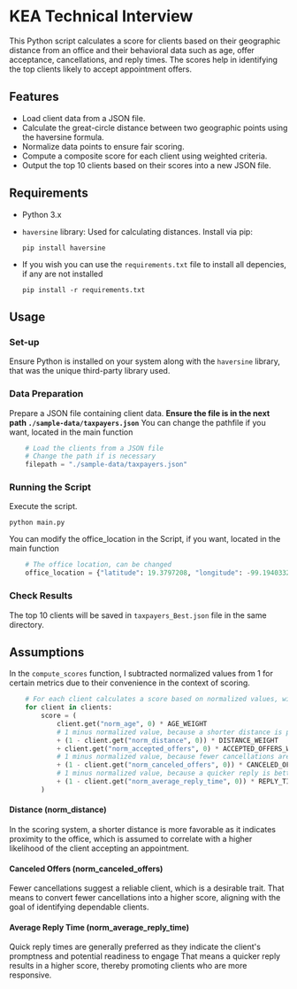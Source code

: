 # KEA Technical Interview

This Python script calculates a score for clients based on their geographic distance from an office and their behavioral data
such as age, offer acceptance, cancellations, and reply times. The scores help in identifying the top clients likely to accept 
appointment offers.

## Features

- Load client data from a JSON file.
- Calculate the great-circle distance between two geographic points using the haversine formula.
- Normalize data points to ensure fair scoring.
- Compute a composite score for each client using weighted criteria.
- Output the top 10 clients based on their scores into a new JSON file.

## Requirements

- Python 3.x
- `haversine` library: Used for calculating distances. Install via pip:

  ```shell
  pip install haversine
  ```

- If you wish you can use the `requirements.txt` file to install all depencies, if any are not installed
  ```shell
  pip install -r requirements.txt
  ```

## Usage

### Set-up

Ensure Python is installed on your system along with the `haversine` library, that was the unique third-party library used.

### Data Preparation 

Prepare a JSON file containing client data. **Ensure the file is in the next path `./sample-data/taxpayers.json`** 
You can change the pathfile if you want, located in the main function
```python
    # Load the clients from a JSON file
    # Change the path if is necessary
    filepath = "./sample-data/taxpayers.json"
```

### Running the Script

Execute the script.
```shell
python main.py
```

You can modify the office_location in the Script, if you want, located in the main function
```python
    # The office location, can be changed
    office_location = {"latitude": 19.3797208, "longitude": -99.1940332}
```
### Check Results

The top 10 clients will be saved in `taxpayers_Best.json` file in the same directory.

## Assumptions

In the `compute_scores` function, I subtracted normalized values from 1 for certain metrics due to their convenience in the
context of scoring.

```python 
    # For each client calculates a score based on normalized values, with weights:
    for client in clients:
        score = (
            client.get("norm_age", 0) * AGE_WEIGHT
            # 1 minus normalized value, because a shorter distance is preferable
            + (1 - client.get("norm_distance", 0)) * DISTANCE_WEIGHT
            + client.get("norm_accepted_offers", 0) * ACCEPTED_OFFERS_WEIGHT
            # 1 minus normalized value, because fewer cancellations are better.
            + (1 - client.get("norm_canceled_offers", 0)) * CANCELED_OFFERS_WEIGHT
            # 1 minus normalized value, because a quicker reply is better
            + (1 - client.get("norm_average_reply_time", 0)) * REPLY_TIME_WEIGHT
        )
```

#### Distance (norm_distance)

In the scoring system, a shorter distance is more favorable as it indicates proximity to the office, which is assumed to
correlate with a higher likelihood of the client accepting an appointment.

#### Canceled Offers (norm_canceled_offers)

Fewer cancellations suggest a reliable client, which is a desirable trait.
That means to convert fewer cancellations into a higher score, aligning with the goal of identifying dependable clients.

#### Average Reply Time (norm_average_reply_time)

Quick reply times are generally preferred as they indicate the client's promptness and potential readiness to engage
That means a quicker reply results in a higher score, thereby promoting clients who are more responsive.
